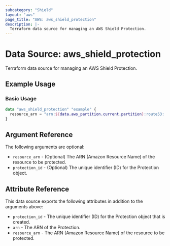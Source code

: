 ```yaml
---
subcategory: "Shield"
layout: "aws"
page_title: "AWS: aws_shield_protection"
description: |-
  Terraform data source for managing an AWS Shield Protection.
---
```


# Data Source: aws_shield_protection

Terraform data source for managing an AWS Shield Protection.

## Example Usage

### Basic Usage

```terraform
data "aws_shield_protection" "example" {
  resource_arn = "arn:${data.aws_partition.current.partition}:route53:::hostedzone/${aws_route53_zone.test.zone_id}"
}
```

## Argument Reference

The following arguments are optional:

* `resource_arn` - (Optional) The ARN (Amazon Resource Name) of the resource to be protected.
* `protection_id` - (Optional) The unique identifier (ID) for the Protection object.

## Attribute Reference

This data source exports the following attributes in addition to the arguments above:

* `protection_id` - The unique identifier (ID) for the Protection object that is created.
* `arn` - The ARN of the Protection.
* `resource_arn` - The ARN (Amazon Resource Name) of the resource to be protected.
